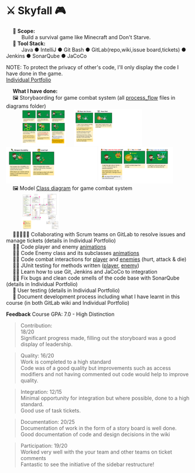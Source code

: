# ⚔ Skyfall 🎮
&emsp; 📐 **Scope:**   <br> 
&emsp;&emsp;&emsp;Build a survival game like Minecraft and Don't Starve. <br>
&emsp; 🧰 **Tool Stack:**   <br>
&emsp;&emsp;&emsp;Java ● IntelliJ ● Git Bash ● GitLab(repo,wiki,issue board,tickets) ● Jenkins ● SonarQube ● JaCoCo
<br>

NOTE: To protect the privacy of other's code, I'll only display the code I have done in the game. <br>
[Individual Portfolio](https://github.com/NicoleTYF/UniProjects-Skyfall/blob/main/IndividualPortfolio.pdf)

&emsp; **What I have done:** <br>
&emsp; 🖼 Storybaording for game combat system (all [process_flow](https://github.com/NicoleTYF/UniProjects-Skyfall/tree/main/diagrams) files in diagrams folder) <br>
&emsp;&emsp;&emsp;<img src="https://github.com/NicoleTYF/UniProjects-Skyfall/blob/main/diagrams/process_flow.png" height="100"/> &emsp;
<img src="https://github.com/NicoleTYF/UniProjects-Skyfall/blob/main/diagrams/process_flow2.png" height="100"/> 
<img src="https://github.com/NicoleTYF/UniProjects-Skyfall/blob/main/diagrams/process_flow3.png" height="100"/> 
<img src="https://github.com/NicoleTYF/UniProjects-Skyfall/blob/main/diagrams/process_flow4.png" height="100"/> <br> 
&emsp; 🖼 Model [Class diagram](https://github.com/NicoleTYF/UniProjects-Skyfall/blob/main/diagrams/Combat_System_Class_Diagram__1_.png) for game combat system <br>
&emsp;&emsp;&emsp;<img src="https://github.com/NicoleTYF/UniProjects-Skyfall/blob/main/diagrams/Combat_System_Class_Diagram__1_.png" height="100"/> <br>
&emsp; 👩🏻‍🤝‍🧑🏻 Collaborating with Scrum teams on GitLab to resolve issues and manage tickets (details in Individual Portfolio) <br>
&emsp; 👩‍💻 Code player and enemy [animations](https://github.com/NicoleTYF/UniProjects-Skyfall/tree/main/code/Character%20Animations)<br>
&emsp; 👩‍💻 Code Enemy class and its subclasses [animations](https://github.com/NicoleTYF/UniProjects-Skyfall/tree/main/code/Enemy)<br>
&emsp; 👩‍💻 Code combat interactions for [player](https://github.com/NicoleTYF/UniProjects-Skyfall/tree/main/code/Player) and [enemies](https://github.com/NicoleTYF/UniProjects-Skyfall/blob/main/code/Enemy/Enemy.java) (hurt, attack & die)<br>
&emsp; 👩‍💻 JUnit testing for methods written ([player](https://github.com/NicoleTYF/UniProjects-Skyfall/blob/main/code/Player/MainCharacterTest.java), [enemy](https://github.com/NicoleTYF/UniProjects-Skyfall/blob/main/code/Enemy/EnemyTest.java))<br>
&emsp; 👩‍💻 Learn how to use Git, Jenkins and JaCoCo to integration<br>
&emsp; 👩‍💻 Fix bugs and clean code smells of the code base with SonarQube (details in Individual Portfolio)<br>
&emsp; 🧪 User testing (details in Individual Portfolio) <br>
&emsp; 📃 Document development process including what I have learnt in this course (in both GitLab wiki and Individual Portfolio)<br>

**Feedback**
Course GPA: 7.0 - High Distinction
> Contribution: <br>18/20 <br>
Significant progress made, filling out the storyboard was a good display of leadership. <br>

> Quality: 16/20 <br>
Work is completed to a high standard<br>
Code was of a good quality but improvements such as access modifiers and not having commented out code would help to improve quality. <br>

> Integration:   12/15 <br>
Minimal opportunity for integration but where possible, done to a high standard. <br>
Good use of task tickets. <br>

> Documentation: 20/25 <br>
Documentation of work in the form of a story board is well done. <br>
Good documentation of code and design decisions in the wiki <br>

> Participation: 19/20 <br>
Worked very well with the your team and other teams on ticket comments <br>Fantastic to see the initiative of the sidebar restructure!

